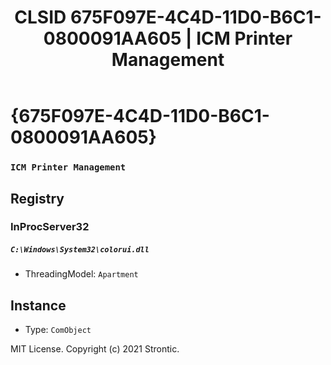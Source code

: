 ﻿---
title: "CLSID 675F097E-4C4D-11D0-B6C1-0800091AA605 | ICM Printer Management"
excerpt: What is COM-Object CLSID 675F097E-4C4D-11D0-B6C1-0800091AA605?
---

# {675F097E-4C4D-11D0-B6C1-0800091AA605}

### `ICM Printer Management`

## Registry


### InProcServer32

##### `C:\Windows\System32\colorui.dll`
* ThreadingModel: `Apartment`

## Instance

* Type: `ComObject`

MIT License. Copyright (c) 2021 Strontic.


